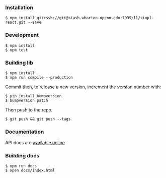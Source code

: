 ### Installation

    $ npm install git+ssh://git@stash.wharton.upenn.edu:7999/ll/simpl-react.git --save

### Development

    $ npm install
    $ npm test


### Building lib

    $ npm install
    $ npm run compile --production

Commit then, to release a new version, increment the version number with:

    $ pip install bumpversion
    $ bumpversion patch

Then push to the repo:

    $ git push && git push --tags

### Documentation

API docs are [available online](https://lldev-team.gitlab.io/simpl-react/)


### Building docs

    $ npm run docs
    $ open docs/index.html


